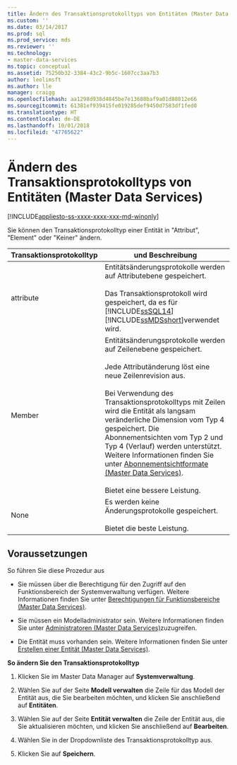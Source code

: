 ```yaml
---
title: Ändern des Transaktionsprotokolltyps von Entitäten (Master Data Services) | Microsoft-Dokumentation
ms.custom: ''
ms.date: 03/14/2017
ms.prod: sql
ms.prod_service: mds
ms.reviewer: ''
ms.technology:
- master-data-services
ms.topic: conceptual
ms.assetid: 75250b32-3384-43c2-9b5c-1607cc3aa7b3
author: leolimsft
ms.author: lle
manager: craigg
ms.openlocfilehash: aa1298d938d4845be7e13688baf9a01d88812e66
ms.sourcegitcommit: 61381ef939415fe019285def9450d7583df1fed0
ms.translationtype: HT
ms.contentlocale: de-DE
ms.lasthandoff: 10/01/2018
ms.locfileid: "47765622"
---
```

# <a name="change-the-entity-transaction-log-type-master-data-services"></a>Ändern des Transaktionsprotokolltyps von Entitäten (Master Data Services)

[!INCLUDE[appliesto-ss-xxxx-xxxx-xxx-md-winonly](../includes/appliesto-ss-xxxx-xxxx-xxx-md-winonly.md)]

  Sie können den Transaktionsprotokolltyp einer Entität in "Attribut", "Element" oder "Keiner" ändern.  
  
|Transaktionsprotokolltyp|und Beschreibung|  
|--------------------------|-----------------|  
|attribute|Entitätsänderungsprotokolle werden auf Attributebene gespeichert.<br /><br /> Das Transaktionsprotokoll wird gespeichert, da es für [!INCLUDE[ssSQL14](../includes/sssql14-md.md)] [!INCLUDE[ssMDSshort](../includes/ssmdsshort-md.md)]verwendet wird.|  
|Member|Entitätsänderungsprotokolle werden auf Zeilenebene gespeichert.<br /><br /> Jede Attributänderung löst eine neue Zeilenrevision aus.<br /><br /> Bei Verwendung des Transaktionsprotokolltyps mit Zeilen wird die Entität als langsam veränderliche Dimension vom Typ 4 gespeichert. Die Abonnementsichten vom Typ 2 und Typ 4 (Verlauf) werden unterstützt. Weitere Informationen finden Sie unter [Abonnementsichtformate &#40;Master Data Services&#41;](../master-data-services/subscription-view-formats-master-data-services.md).<br /><br /> Bietet eine bessere Leistung.|  
|None|Es werden keine Änderungsprotokolle gespeichert.<br /><br /> Bietet die beste Leistung.|  
  
## <a name="prerequisites"></a>Voraussetzungen  
 So führen Sie diese Prozedur aus  
  
-   Sie müssen über die Berechtigung für den Zugriff auf den Funktionsbereich der Systemverwaltung verfügen. Weitere Informationen finden Sie unter [Berechtigungen für Funktionsbereiche &#40;Master Data Services&#41;](../master-data-services/functional-area-permissions-master-data-services.md).  
  
-   Sie müssen ein Modelladministrator sein. Weitere Informationen finden Sie unter [Administratoren &#40;Master Data Services&#41;](../master-data-services/administrators-master-data-services.md)zuzugreifen.  
  
-   Die Entität muss vorhanden sein. Weitere Informationen finden Sie unter [Erstellen einer Entität &#40;Master Data Services&#41;](../master-data-services/create-an-entity-master-data-services.md).  
  
 **So ändern Sie den Transaktionsprotokolltyp**  
  
1.  Klicken Sie im Master Data Manager auf **Systemverwaltung**.  
  
2.  Wählen Sie auf der Seite **Modell verwalten** die Zeile für das Modell der Entität aus, die Sie bearbeiten möchten, und klicken Sie anschließend auf **Entitäten**.  
  
3.  Wählen Sie auf der Seite **Entität verwalten** die Zeile der Entität aus, die Sie aktualisieren möchten, und klicken Sie anschließend auf **Bearbeiten**.  
  
4.  Wählen Sie in der Dropdownliste des Transaktionsprotokolltyp aus.  
  
5.  Klicken Sie auf **Speichern**.  
  
  
